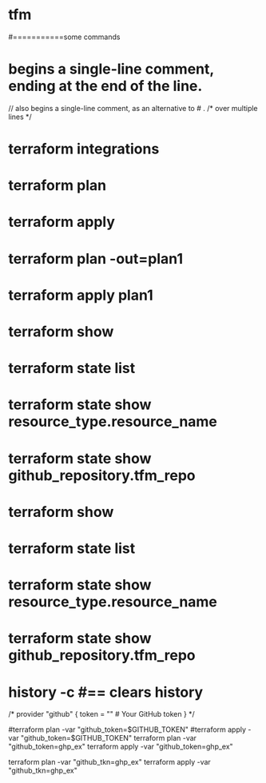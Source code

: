 # tfm
#===========some commands
# begins a single-line comment, ending at the end of the line.
// also begins a single-line comment, as an alternative to # .
/* over multiple lines */
 
# terraform integrations
# terraform plan
# terraform apply

# terraform plan -out=plan1
# terraform apply plan1
# terraform show
# terraform state list
# terraform state show resource_type.resource_name
# terraform state show github_repository.tfm_repo

# terraform show
# terraform state list
# terraform state show resource_type.resource_name
# terraform state show github_repository.tfm_repo

# history -c #== clears history
/*
provider "github" {
  token = ""  # Your GitHub token
}
*/


#terraform plan -var "github_token=$GITHUB_TOKEN"
#terraform apply -var "github_token=$GITHUB_TOKEN"
terraform plan -var "github_token=ghp_ex"
terraform apply -var "github_token=ghp_ex"

terraform plan -var "github_tkn=ghp_ex"
terraform apply -var "github_tkn=ghp_ex"
